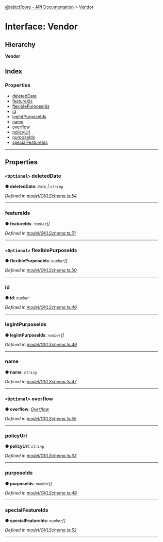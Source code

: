 [@iabtcf/core - API Documentation](../README.md) > [Vendor](../interfaces/vendor.md)

# Interface: Vendor

## Hierarchy

**Vendor**

## Index

### Properties

* [deletedDate](vendor.md#deleteddate)
* [featureIds](vendor.md#featureids)
* [flexiblePurposeIds](vendor.md#flexiblepurposeids)
* [id](vendor.md#id)
* [legIntPurposeIds](vendor.md#legintpurposeids)
* [name](vendor.md#name)
* [overflow](vendor.md#overflow)
* [policyUrl](vendor.md#policyurl)
* [purposeIds](vendor.md#purposeids)
* [specialFeatureIds](vendor.md#specialfeatureids)

---

## Properties

<a id="deleteddate"></a>

### `<Optional>` deletedDate

**● deletedDate**: *`Date` \| `string`*

*Defined in [model/GVLSchema.ts:54](https://github.com/chrispaterson/iabtcf-es/blob/8dedfba/modules/core/src/model/GVLSchema.ts#L54)*

___
<a id="featureids"></a>

###  featureIds

**● featureIds**: *`number`[]*

*Defined in [model/GVLSchema.ts:51](https://github.com/chrispaterson/iabtcf-es/blob/8dedfba/modules/core/src/model/GVLSchema.ts#L51)*

___
<a id="flexiblepurposeids"></a>

### `<Optional>` flexiblePurposeIds

**● flexiblePurposeIds**: *`number`[]*

*Defined in [model/GVLSchema.ts:50](https://github.com/chrispaterson/iabtcf-es/blob/8dedfba/modules/core/src/model/GVLSchema.ts#L50)*

___
<a id="id"></a>

###  id

**● id**: *`number`*

*Defined in [model/GVLSchema.ts:46](https://github.com/chrispaterson/iabtcf-es/blob/8dedfba/modules/core/src/model/GVLSchema.ts#L46)*

___
<a id="legintpurposeids"></a>

###  legIntPurposeIds

**● legIntPurposeIds**: *`number`[]*

*Defined in [model/GVLSchema.ts:49](https://github.com/chrispaterson/iabtcf-es/blob/8dedfba/modules/core/src/model/GVLSchema.ts#L49)*

___
<a id="name"></a>

###  name

**● name**: *`string`*

*Defined in [model/GVLSchema.ts:47](https://github.com/chrispaterson/iabtcf-es/blob/8dedfba/modules/core/src/model/GVLSchema.ts#L47)*

___
<a id="overflow"></a>

### `<Optional>` overflow

**● overflow**: *[Overflow](overflow.md)*

*Defined in [model/GVLSchema.ts:55](https://github.com/chrispaterson/iabtcf-es/blob/8dedfba/modules/core/src/model/GVLSchema.ts#L55)*

___
<a id="policyurl"></a>

###  policyUrl

**● policyUrl**: *`string`*

*Defined in [model/GVLSchema.ts:53](https://github.com/chrispaterson/iabtcf-es/blob/8dedfba/modules/core/src/model/GVLSchema.ts#L53)*

___
<a id="purposeids"></a>

###  purposeIds

**● purposeIds**: *`number`[]*

*Defined in [model/GVLSchema.ts:48](https://github.com/chrispaterson/iabtcf-es/blob/8dedfba/modules/core/src/model/GVLSchema.ts#L48)*

___
<a id="specialfeatureids"></a>

###  specialFeatureIds

**● specialFeatureIds**: *`number`[]*

*Defined in [model/GVLSchema.ts:52](https://github.com/chrispaterson/iabtcf-es/blob/8dedfba/modules/core/src/model/GVLSchema.ts#L52)*

___

